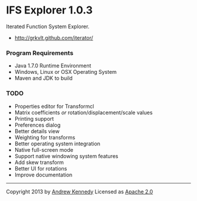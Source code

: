 IFS Explorer 1.0.3
==================

Iterated Function System Explorer.

- http://grkvlt.github.com/iterator/

### Program Requirements

- Java 1.7.0 Runtime Environment
- Windows, Linux or OSX Operating System
- Maven and JDK to build

### TODO

- Properties editor for Transformcl
 - Matrix coefficients _or_ rotation/displacement/scale values
- Printing support
- Preferences dialog
- Better details view
- Weighting for transforms
- Better operating system integration
 - Native full-screen mode
 - Support native windowing system features
- Add skew transform
- Better UI for rotations
- Improve documentation

----
Copyright 2013 by [Andrew Kennedy](mailto:andrew.international+iterator@gmail.com)
Licensed as [Apache 2.0](http://www.apache.org/licenses/LICENSE-2.0)
